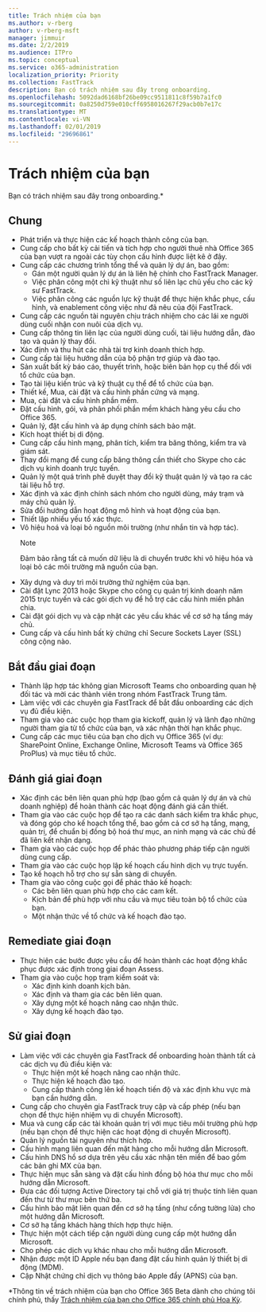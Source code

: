```yaml
---
title: Trách nhiệm của bạn
ms.author: v-rberg
author: v-rberg-msft
manager: jimmuir
ms.date: 2/2/2019
ms.audience: ITPro
ms.topic: conceptual
ms.service: o365-administration
localization_priority: Priority
ms.collection: FastTrack
description: Bạn có trách nhiệm sau đây trong onboarding.
ms.openlocfilehash: 5092dad6168bf26be09cc9511811c8f59b7a1fc0
ms.sourcegitcommit: 0a8250d759e010cff6958016267f29acb0b7e17c
ms.translationtype: MT
ms.contentlocale: vi-VN
ms.lasthandoff: 02/01/2019
ms.locfileid: "29696861"
---
```

# <a name="your-responsibilities"></a>Trách nhiệm của bạn

Bạn có trách nhiệm sau đây trong onboarding.\*
  
## <a name="general"></a>Chung 

- Phát triển và thực hiện các kế hoạch thành công của bạn.
- Cung cấp cho bất kỳ cải tiến và tích hợp cho người thuê nhà Office 365 của bạn vượt ra ngoài các tùy chọn cấu hình được liệt kê ở đây.  
- Cung cấp các chương trình tổng thể và quản lý dự án, bao gồm: 
  - Gán một người quản lý dự án là liên hệ chính cho FastTrack Manager.
  - Việc phân công một chì kỹ thuật như số liên lạc chủ yếu cho các kỹ sư FastTrack.
  - Việc phân công các nguồn lực kỹ thuật để thực hiện khắc phục, cấu hình, và enablement công việc như đã nêu của đội FastTrack. 
- Cung cấp các nguồn tài nguyên chịu trách nhiệm cho các lái xe người dùng cuối nhận con nuôi của dịch vụ. 
- Cung cấp thông tin liên lạc của người dùng cuối, tài liệu hướng dẫn, đào tạo và quản lý thay đổi.
- Xác định và thu hút các nhà tài trợ kinh doanh thích hợp.  
- Cung cấp tài liệu hướng dẫn của bộ phận trợ giúp và đào tạo.  
- Sản xuất bất kỳ báo cáo, thuyết trình, hoặc biên bản họp cụ thể đối với tổ chức của bạn. 
- Tạo tài liệu kiến trúc và kỹ thuật cụ thể để tổ chức của bạn.   
- Thiết kế, Mua, cài đặt và cấu hình phần cứng và mạng.   
- Mua, cài đặt và cấu hình phần mềm.  
- Đặt cấu hình, gói, và phân phối phần mềm khách hàng yêu cầu cho Office 365.  
- Quản lý, đặt cấu hình và áp dụng chính sách bảo mật.
- Kích hoạt thiết bị di động.
- Cung cấp cấu hình mạng, phân tích, kiểm tra băng thông, kiểm tra và giám sát. 
- Thay đổi mạng để cung cấp băng thông cần thiết cho Skype cho các dịch vụ kinh doanh trực tuyến. 
- Quản lý một quá trình phê duyệt thay đổi kỹ thuật quản lý và tạo ra các tài liệu hỗ trợ.  
- Xác định và xác định chính sách nhóm cho người dùng, máy trạm và máy chủ quản lý. 
- Sửa đổi hướng dẫn hoạt động mô hình và hoạt động của bạn. 
- Thiết lập nhiều yếu tố xác thực.  
- Vô hiệu hoá và loại bỏ nguồn môi trường (như nhắn tin và hợp tác). 
    > [!NOTE]
    > Đảm bảo rằng tất cả muốn dữ liệu là di chuyển trước khi vô hiệu hóa và loại bỏ các môi trường mã nguồn của bạn. 
- Xây dựng và duy trì môi trường thử nghiệm của bạn.  
- Cài đặt Lync 2013 hoặc Skype cho công cụ quản trị kinh doanh năm 2015 trực tuyến và các gói dịch vụ để hỗ trợ các cấu hình miền phân chia.
- Cài đặt gói dịch vụ và cập nhật các yêu cầu khác về cơ sở hạ tầng máy chủ. 
- Cung cấp và cấu hình bất kỳ chứng chỉ Secure Sockets Layer (SSL) công cộng nào. 
    
## <a name="initiate-phase"></a>Bắt đầu giai đoạn

- Thành lập hợp tác không gian Microsoft Teams cho onboarding quan hệ đối tác và mời các thành viên trong nhóm FastTrack Trung tâm.   
- Làm việc với các chuyên gia FastTrack để bắt đầu onboarding các dịch vụ đủ điều kiện.    
- Tham gia vào các cuộc họp tham gia kickoff, quản lý và lãnh đạo những người tham gia từ tổ chức của bạn, và xác nhận thời hạn khắc phục.   
- Cung cấp các mục tiêu của bạn cho dịch vụ Office 365 (ví dụ: SharePoint Online, Exchange Online, Microsoft Teams và Office 365 ProPlus) và mục tiêu tổ chức.
    
## <a name="assess-phase"></a>Đánh giá giai đoạn

- Xác định các bên liên quan phù hợp (bao gồm cả quản lý dự án và chủ doanh nghiệp) để hoàn thành các hoạt động đánh giá cần thiết.    
- Tham gia vào các cuộc họp để tạo ra các danh sách kiểm tra khắc phục, và đóng góp cho kế hoạch tổng thể, bao gồm cả cơ sở hạ tầng, mạng, quản trị, để chuẩn bị đồng bộ hoá thư mục, an ninh mạng và các chủ đề đã liên kết nhận dạng.   
- Tham gia vào các cuộc họp để phác thảo phương pháp tiếp cận người dùng cung cấp.  
- Tham gia vào các cuộc họp lập kế hoạch cấu hình dịch vụ trực tuyến.    
- Tạo kế hoạch hỗ trợ cho sự sẵn sàng di chuyển. 
- Tham gia vào công cuộc gọi để phác thảo kế hoạch:   
  - Các bên liên quan phù hợp cho các cam kết.  
  - Kịch bản để phù hợp với nhu cầu và mục tiêu toàn bộ tổ chức của bạn.
  - Một nhận thức về tổ chức và kế hoạch đào tạo.
    
## <a name="remediate-phase"></a>Remediate giai đoạn

- Thực hiện các bước được yêu cầu để hoàn thành các hoạt động khắc phục được xác định trong giai đoạn Assess. 
- Tham gia vào cuộc họp trạm kiểm soát và: 
  - Xác định kinh doanh kịch bản.   
  - Xác định và tham gia các bên liên quan.
  - Xây dựng một kế hoạch nâng cao nhận thức. 
  - Xây dựng kế hoạch đào tạo.
    
## <a name="enable-phase"></a>Sử giai đoạn

- Làm việc với các chuyên gia FastTrack để onboarding hoàn thành tất cả các dịch vụ đủ điều kiện và:  
  - Thực hiện một kế hoạch nâng cao nhận thức.  
  - Thực hiện kế hoạch đào tạo. 
  - Cung cấp thành công lên kế hoạch tiến độ và xác định khu vực mà bạn cần hướng dẫn.
- Cung cấp cho chuyên gia FastTrack truy cập và cấp phép (nếu bạn chọn để thực hiện nhiệm vụ di chuyển Microsoft).  
- Mua và cung cấp các tài khoản quản trị với mục tiêu môi trường phù hợp (nếu bạn chọn để thực hiện các hoạt động di chuyển Microsoft).   
- Quản lý nguồn tài nguyên như thích hợp.   
- Cấu hình mạng liên quan đến mặt hàng cho mỗi hướng dẫn Microsoft.  
- Cấu hình DNS hồ sơ dựa trên yêu cầu xác nhận tên miền để bao gồm các bản ghi MX của bạn.   
- Thực hiện mục sẵn sàng và đặt cấu hình đồng bộ hóa thư mục cho mỗi hướng dẫn Microsoft.
- Đưa các đối tượng Active Directory tại chỗ với giá trị thuộc tính liên quan đến thư từ thư mục bên thứ ba.   
- Cấu hình bảo mật liên quan đến cơ sở hạ tầng (như cổng tường lửa) cho một hướng dẫn Microsoft.
- Cơ sở hạ tầng khách hàng thích hợp thực hiện.  
- Thực hiện một cách tiếp cận người dùng cung cấp một hướng dẫn Microsoft.  
- Cho phép các dịch vụ khác nhau cho mỗi hướng dẫn Microsoft.  
- Nhận được một ID Apple nếu bạn đang đặt cấu hình quản lý thiết bị di động (MDM).   
- Cập Nhật chứng chỉ dịch vụ thông báo Apple đẩy (APNS) của bạn.
    
\*Thông tin về trách nhiệm của bạn cho Office 365 Beta dành cho chúng tôi chính phủ, thấy [Trách nhiệm của bạn cho Office 365 chính phủ Hoa Kỳ](US-Gov-appendix-your-responsibilities.md).
  

